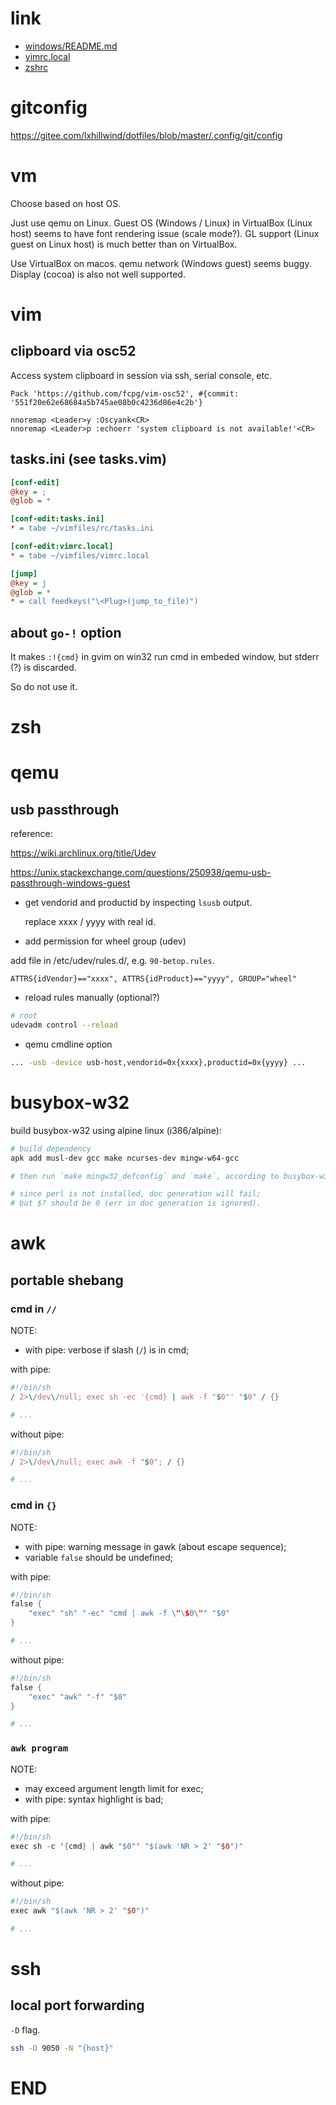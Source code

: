 # link
- [windows/README.md](windows/README.md)
- [vimrc.local](vim/vimrc.vim)
- [zshrc](zsh/zshrc.sh)

# gitconfig
<https://gitee.com/lxhillwind/dotfiles/blob/master/.config/git/config>

# vm
Choose based on host OS.

Just use qemu on Linux. Guest OS (Windows / Linux) in VirtualBox (Linux host)
seems to have font rendering issue (scale mode?). GL support (Linux guest on
Linux host) is much better than on VirtualBox.

Use VirtualBox on macos. qemu network (Windows guest) seems buggy. Display
(cocoa) is also not well supported.

# vim
## clipboard via osc52

Access system clipboard in session via ssh, serial console, etc.

```vim
Pack 'https://github.com/fcpg/vim-osc52', #{commit: '551f20e62e68684a5b745ae08b0c4236d86e4c2b'}

nnoremap <Leader>y :Oscyank<CR>
nnoremap <Leader>p :echoerr 'system clipboard is not available!'<CR>
```

## tasks.ini (see tasks.vim)
```ini
[conf-edit]
@key = ;
@glob = *

[conf-edit:tasks.ini]
* = tabe ~/vimfiles/rc/tasks.ini

[conf-edit:vimrc.local]
* = tabe ~/vimfiles/vimrc.local

[jump]
@key = j
@glob = *
* = call feedkeys("\<Plug>(jump_to_file)")
```

## about `go-!` option
It makes `:!{cmd}` in gvim on win32 run cmd in embeded window, but stderr (?)
is discarded.

So do not use it.

# zsh
# qemu

## usb passthrough

reference:

<https://wiki.archlinux.org/title/Udev>

<https://unix.stackexchange.com/questions/250938/qemu-usb-passthrough-windows-guest>

- get vendorid and productid by inspecting `lsusb` output.

    replace xxxx / yyyy with real id.

- add permission for wheel group (udev)

add file in /etc/udev/rules.d/, e.g. `90-betop.rules`.

```
ATTRS{idVendor}=="xxxx", ATTRS{idProduct}=="yyyy", GROUP="wheel"
```

- reload rules manually (optional?)

```sh
# root
udevadm control --reload
```

- qemu cmdline option

```sh
... -usb -device usb-host,vendorid=0x{xxxx},productid=0x{yyyy} ...
```

# busybox-w32

build busybox-w32 using alpine linux (i386/alpine):

```sh
# build dependency
apk add musl-dev gcc make ncurses-dev mingw-w64-gcc

# then run `make mingw32_defconfig` and `make`, according to busybox-w32 README.md

# since perl is not installed, doc generation will fail;
# but $? should be 0 (err in doc generation is ignored).
```

# awk

## portable shebang

### cmd in `//`

NOTE:

- with pipe: verbose if slash (`/`) is in cmd;

with pipe:

```awk
#!/bin/sh
/ 2>\/dev\/null; exec sh -ec '{cmd} | awk -f "$0"' "$0" / {}

# ...
```

without pipe:

```awk
#!/bin/sh
/ 2>\/dev\/null; exec awk -f "$0"; / {}

# ...
```

### cmd in `{}`

NOTE:

- with pipe: warning message in gawk (about escape sequence);
- variable `false` should be undefined;

with pipe:

```awk
#!/bin/sh
false {
    "exec" "sh" "-ec" "cmd | awk -f \"\$0\"" "$0"
}

# ...
```

without pipe:

```awk
#!/bin/sh
false {
    "exec" "awk" "-f" "$0"
}

# ...
```

### `awk program`

NOTE:

- may exceed argument length limit for exec;
- with pipe: syntax highlight is bad;

with pipe:

```awk
#!/bin/sh
exec sh -c '{cmd} | awk "$0"' "$(awk 'NR > 2' "$0")"

# ...
```

without pipe:

```awk
#!/bin/sh
exec awk "$(awk 'NR > 2' "$0")"

# ...
```

# ssh

## local port forwarding

`-D` flag.

```sh
ssh -D 9050 -N "{host}"
```

# END
